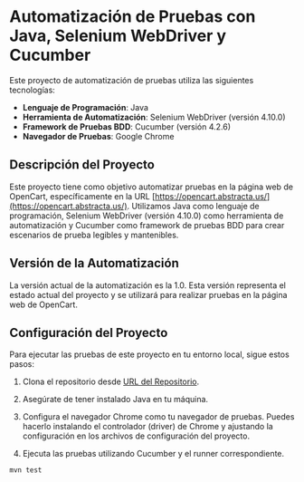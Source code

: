 # Automatización de Pruebas con Java, Selenium WebDriver y Cucumber

Este proyecto de automatización de pruebas utiliza las siguientes tecnologías:

- **Lenguaje de Programación**: Java
- **Herramienta de Automatización**: Selenium WebDriver (versión 4.10.0)
- **Framework de Pruebas BDD**: Cucumber (versión 4.2.6)
- **Navegador de Pruebas**: Google Chrome

## Descripción del Proyecto

Este proyecto tiene como objetivo automatizar pruebas en la página web de OpenCart, específicamente en la URL [https://opencart.abstracta.us/](https://opencart.abstracta.us/). Utilizamos Java como lenguaje de programación, Selenium WebDriver (versión 4.10.0) como herramienta de automatización y Cucumber como framework de pruebas BDD para crear escenarios de prueba legibles y mantenibles.

## Versión de la Automatización

La versión actual de la automatización es la 1.0. Esta versión representa el estado actual del proyecto y se utilizará para realizar pruebas en la página web de OpenCart.

## Configuración del Proyecto

Para ejecutar las pruebas de este proyecto en tu entorno local, sigue estos pasos:

1. Clona el repositorio desde [URL del Repositorio]([URL_DEL_REPOSITORIO](https://github.com/fgzelaya89/cpaopencart.git)).

2. Asegúrate de tener instalado Java en tu máquina.

3. Configura el navegador Chrome como tu navegador de pruebas. Puedes hacerlo instalando el controlador (driver) de Chrome y ajustando la configuración en los archivos de configuración del proyecto.

4. Ejecuta las pruebas utilizando Cucumber y el runner correspondiente.

```bash
mvn test
